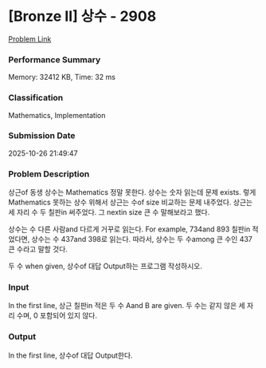 <!-- Official English translation (US) — human-reviewed -->
<!-- Original: README.md -->
<!-- Translation generated: 2025-10-26 16:46:49 UTC -->

# [Bronze II] 상수 - 2908 

[Problem Link](https://www.acmicpc.net/problem/2908) 

### Performance Summary

Memory: 32412 KB, Time: 32 ms

### Classification

Mathematics, Implementation

### Submission Date

2025-10-26 21:49:47

### Problem Description

<p>상근of 동생 상수는 Mathematics 정말 못한다. 상수는 숫자 읽는데 문제 exists. 렇게 Mathematics 못하는 상수 위해서 상근는 수of size 비교하는 문제 내주었다. 상근는 세 자리 수 두  칠판in 써주었다. 그 nextin size 큰 수 말해보라고 했다.</p>

<p>상수는 수 다른 사람and 다르게 거꾸로 읽는다. For example, 734and 893 칠판in 적었다면, 상수는  수 437and 398로 읽는다. 따라서, 상수는 두 수among 큰 수인 437 큰 수라고 말할 것다.</p>

<p>두 수 when given, 상수of 대답 Output하는 프로그램 작성하시오.</p>

### Input 

 <p>In the first line, 상근 칠판in 적은 두 수 Aand B are given. 두 수는 같지 않은 세 자리 수며, 0 포함되어 있지 않다.</p>

### Output 

 <p>In the first line, 상수of 대답 Output한다.</p>

